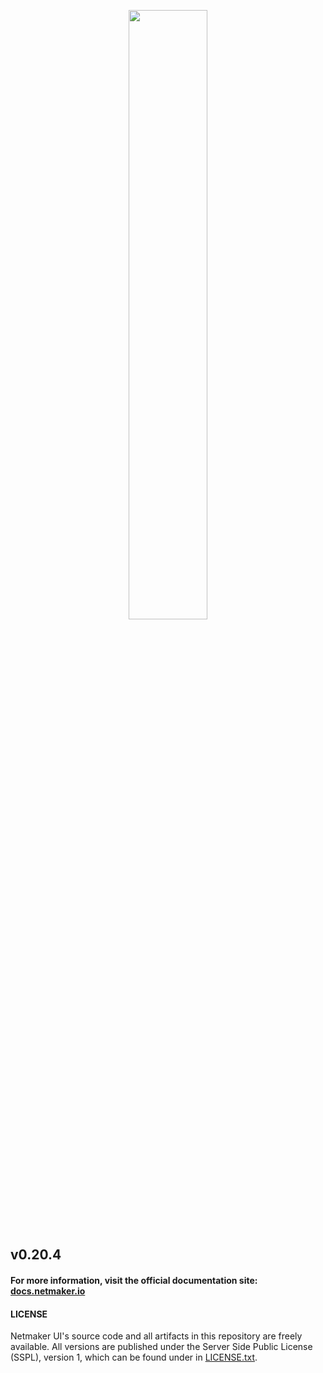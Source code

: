 <p align="center">
  <img style="width:50%;" src="src/assets/logo.png"><break/>
</p>

## v0.20.4

#### For more information, visit the official documentation site: [docs.netmaker.io](https://docs.netmaker.io)  


#### LICENSE

Netmaker UI's source code and all artifacts in this repository are freely available. All versions are published under the Server Side Public License (SSPL), version 1, which can be found under in [LICENSE.txt](LICENSE.txt).
